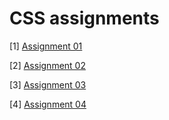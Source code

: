 # CSS assignments

[1] [Assignment 01](./assignment-01.md)

[2] [Assignment 02](./assignment-02.md)

[3] [Assignment 03](./assignment-03.md)

[4] [Assignment 04](./assignment-04.md)
